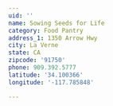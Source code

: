 ```yaml
---
uid: ''
name: Sowing Seeds for Life
category: Food Pantry
address_1: 1350 Arrow Hwy
city: La Verne
state: CA
zipcode: '91750'
phone: 909.392.5777
latitude: '34.100366'
longitude: '-117.785848'

---
```

